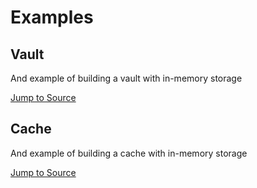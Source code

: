 # Examples

## Vault

And example of building a vault with in-memory storage

[Jump to Source](https://github.com/ivoleitao/stash/blob/develop/packages/stash_memory/example/vault)

## Cache

And example of building a cache with in-memory storage

[Jump to Source](https://github.com/ivoleitao/stash/blob/develop/packages/stash_memory/example/cache)
